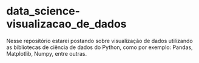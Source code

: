 # data_science-visualizacao_de_dados

Nesse repositório estarei postando sobre visualização de dados utilizando as bibliotecas de ciência de dados do Python, como por exemplo: Pandas, Matplotlib, Numpy, entre outras.

